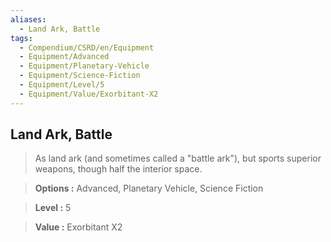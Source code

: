 ```yaml
---
aliases:
  - Land Ark, Battle
tags:
  - Compendium/CSRD/en/Equipment
  - Equipment/Advanced
  - Equipment/Planetary-Vehicle
  - Equipment/Science-Fiction
  - Equipment/Level/5
  - Equipment/Value/Exorbitant-X2
---
```

    
      
## Land Ark, Battle      
      
>As land ark (and sometimes called a "battle ark"), but sports superior weapons, though half the interior space.      
> **Options :** Advanced, Planetary Vehicle, Science Fiction      
> **Level :** 5      
> **Value :** Exorbitant X2